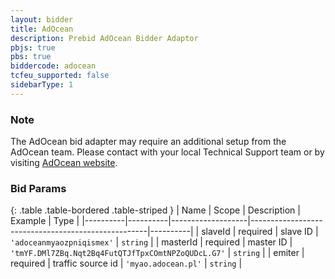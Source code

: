 ```yaml
---
layout: bidder
title: AdOcean
description: Prebid AdOcean Bidder Adaptor
pbjs: true
pbs: true
biddercode: adocean
tcfeu_supported: false
sidebarType: 1
---
```


### Note

The AdOcean bid adapter may require an additional setup from the AdOcean team. Please contact with your local Technical Support team or by visiting [AdOcean website](https://adocean-global.com/en/contact/).

### Bid Params

{: .table .table-bordered .table-striped }
| Name     | Scope    | Description       | Example                                            | Type     |
|----------|----------|-------------------|----------------------------------------------------|----------|
| slaveId  | required | slave ID          | `'adoceanmyaozpniqismex'`                          | `string` |
| masterId | required | master ID         | `'tmYF.DMl7ZBq.Nqt2Bq4FutQTJfTpxCOmtNPZoQUDcL.G7'` | `string` |
| emiter   | required | traffic source id | `'myao.adocean.pl'`                                | `string` |
